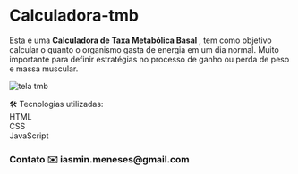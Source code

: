 # Calculadora-tmb
Esta é uma <b>Calculadora de Taxa Metabólica Basal </b>, tem como objetivo calcular o quanto o organismo gasta de energia em um dia normal.
Muito importante para definir estratégias no processo de ganho ou perda de peso e massa muscular.

![tela tmb](https://user-images.githubusercontent.com/108489523/197592679-2c2dad49-b719-405a-8d59-1e7ee869430b.JPG)


🛠️ Tecnologias utilizadas:<br>
HTML <br>
CSS <br>
JavaScript <br>

<h3>Contato ✉️
iasmin.meneses@gmail.com

